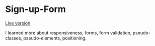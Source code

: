 # Sign-up-Form
[Live version](https://clydecode.github.io/Sign-up-Form/)

I learned more about responsiveness, forms, form validation, pseudo-classes, pseudo-elements, positioning.
